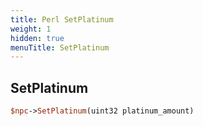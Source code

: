 ```yaml
---
title: Perl SetPlatinum
weight: 1
hidden: true
menuTitle: SetPlatinum
---
```

## SetPlatinum
```perl
$npc->SetPlatinum(uint32 platinum_amount)
```